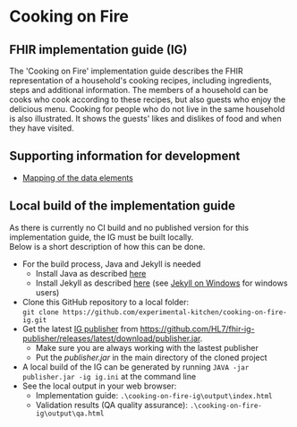 # Cooking on Fire
## FHIR implementation guide (IG)
The 'Cooking on Fire' implementation guide describes the FHIR representation of a household's cooking recipes, including ingredients, steps and additional information. The members of a household can be cooks who cook according to these recipes, but also guests who enjoy the delicious menu. Cooking for people who do not live in the same household is also illustrated. It shows the guests' likes and dislikes of food and when they have visited.

## Supporting information for development
* [Mapping of the data elements](https://docs.google.com/spreadsheets/d/1cM8zTuKRDJHVVYUf_UWtyd8ImTYp2xOCVVX0WzpE_hI/edit#gid=0)

## Local build of the implementation guide
As there is currently no CI build and no published version for this implementation guide, the IG must be built locally.   
Below is a short description of how this can be done.


* For the build process, Java and Jekyll is needed
   * Install Java as described [here](https://www.java.com/en/download/help/download_options.html)
   * Install Jekyll as described [here](https://jekyllrb.com/) (see [Jekyll on Windows](http://jekyll-windows.juthilo.com/2-jekyll-gem/) for windows users)
* Clone this GitHub repository to a local folder:   
  `git clone https://github.com/experimental-kitchen/cooking-on-fire-ig.git`
* Get the latest [IG publisher](https://confluence.hl7.org/display/FHIR/IG+Publisher+Documentation) from https://github.com/HL7/fhir-ig-publisher/releases/latest/download/publisher.jar. 
   * Make sure you are always working with the lastest publisher 
   * Put the *publisher.jar* in the main directory of the cloned project
* A local build of the IG can be generated by running `JAVA -jar publisher.jar -ig ig.ini` at the command line
* See the local output in your web browser:
   * Implementation guide: `.\cooking-on-fire-ig\output\index.html`
   * Validation results (QA quality assurance): `.\cooking-on-fire-ig\output\qa.html`
   

